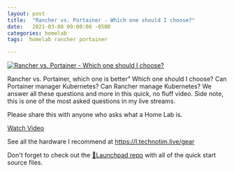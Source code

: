 ```yaml
---
layout: post
title:  "Rancher vs. Portainer - Which one should I choose?"
date:   2021-03-08 09:00:00 -0500
categories: homelab
tags:  homelab rancher portainer

---
```


[![Rancher vs. Portainer - Which one should I choose?](https://img.youtube.com/vi/FFh-k-oI4UQ/0.jpg)](https://www.youtube.com/watch?v=FFh-k-oI4UQ" "Rancher vs. Portainer - Which one should I choose?")

Rancher vs. Portainer, which one is better"  Which one should I choose?  Can Portainer manager Kubernetes?  Can Rancher manage Kubernetes? We answer all these questions and more in this quick, no fluff video. Side note, this is one of the most asked questions in my live streams.

Please share this with anyone who asks what a Home Lab is.

[Watch Video](https://www.youtube.com/watch?v=FFh-k-oI4UQ)

See all the hardware I recommend at <https://l.technotim.live/gear>

Don't forget to check out the [🚀Launchpad repo](https://l.technotim.live/quick-start) with all of the quick start source files.